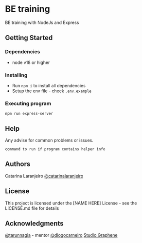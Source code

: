 # BE training

BE training with NodeJs and Express

## Getting Started

### Dependencies

* node v18 or higher

### Installing

* Run `npm i` to install all dependencies
* Setup the env file - check `.env.example`

### Executing program

```
npm run express-server
```

## Help

Any advise for common problems or issues.
```
command to run if program contains helper info
```

## Authors

Catarina Laranjeiro
[@catarinalaranjeiro](https://www.linkedin.com/in/catarinalaranjeiro/)


## License

This project is licensed under the [NAME HERE] License - see the LICENSE.md file for details

## Acknowledgments

[@tarunnagia](https://www.linkedin.com/in/tarunnagia/) - mentor
[@diogocarneiro](https://www.linkedin.com/in/fdiogocarneiro/)
[Studio Graphene](https://www.studiographene.com/)